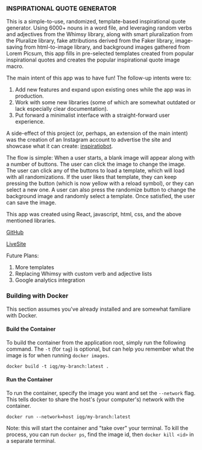 ### INSPIRATIONAL QUOTE GENERATOR

This is a simple-to-use, randomized, template-based inspirational quote generator. Using 6000+ nouns in a word file, and leveraging random verbs and adjectives from the Whimsy library, along with smart pluralization from the Pluralize library, fake attributions derived from the Faker library, image-saving from html-to-image library, and background images gathered from Lorem Picsum, this app fills in pre-selected templates created from popular inspirational quotes and creates the popular inspirational quote image macro.

The main intent of this app was to have fun! The follow-up intents were to:

1. Add new features and expand upon existing ones while the app was in production.
2. Work with some new libraries (some of which are somewhat outdated or lack especially clear documentation).
3. Put forward a minimalist interface with a straight-forward user experience.

A side-effect of this project (or, perhaps, an extension of the main intent) was the creation of an Instagram account to advertise the site and showcase what it can create: [inspiratiobot](https://www.instagram.com/inspiratiobot/).

The flow is simple: When a user starts, a blank image will appear along with a number of buttons. The user can click the image to change the image. The user can click any of the buttons to load a template, which will load with all randomizations. If the user likes that template, they can keep pressing the button (which is now yellow with a reload symbol), or they can select a new one. A user can also press the randomize button to change the background image and randomly select a template. Once satisfied, the user can save the image.

This app was created using React, javascript, html, css, and the above mentioned libraries.

[GitHub](https://github.com/rbannal86/InspirationalQuoteGenerator)

[LiveSite](https://inspiratiobot.com)

Future Plans:

1. More templates
2. Replacing Whimsy with custom verb and adjective lists
3. Google analytics integration

### Building with Docker
This section assumes you've already installed and are somewhat familiare with Docker.

#### Build the Container
To build the container from the application root, simply run the following command. The `-t` (for `tag`) is optional, but can help you remember what the image is for when running `docker images`.
```
docker build -t iqg/my-branch:latest .
```

#### Run the Container
To run the container, specify the image you want and set the `--network` flag. This tells docker to share the host's (your computer's) network with the container.
```
docker run --network=host iqg/my-branch:latest
```

Note: this will start the container and "take over" your terminal. To kill the process, you can run `docker ps`, find the image id, then `docker kill <id>` in a separate terminal.
